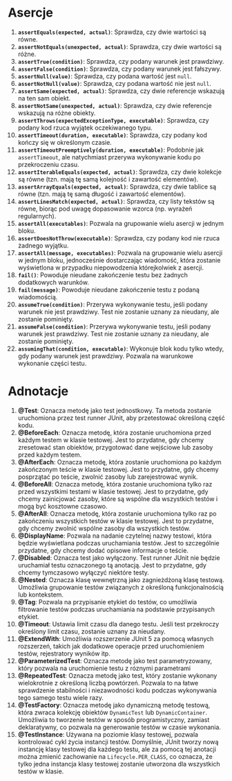 # Asercje

1. **`assertEquals(expected, actual)`**: Sprawdza, czy dwie wartości są równe.
2. **`assertNotEquals(unexpected, actual)`**: Sprawdza, czy dwie wartości są różne.
3. **`assertTrue(condition)`**: Sprawdza, czy podany warunek jest prawdziwy.
4. **`assertFalse(condition)`**: Sprawdza, czy podany warunek jest fałszywy.
5. **`assertNull(value)`**: Sprawdza, czy podana wartość jest `null`.
6. **`assertNotNull(value)`**: Sprawdza, czy podana wartość nie jest `null`.
7. **`assertSame(expected, actual)`**: Sprawdza, czy dwie referencje wskazują na ten sam obiekt.
8. **`assertNotSame(unexpected, actual)`**: Sprawdza, czy dwie referencje wskazują na różne obiekty.
9. **`assertThrows(expectedExceptionType, executable)`**: Sprawdza, czy podany kod rzuca wyjątek oczekiwanego typu.
10. **`assertTimeout(duration, executable)`**: Sprawdza, czy podany kod kończy się w określonym czasie.
11. **`assertTimeoutPreemptively(duration, executable)`**: Podobnie jak `assertTimeout`, ale natychmiast przerywa wykonywanie kodu po przekroczeniu czasu.
12. **`assertIterableEquals(expected, actual)`**: Sprawdza, czy dwie kolekcje są równe (tzn. mają tę samą kolejność i zawartość elementów).
13. **`assertArrayEquals(expected, actual)`**: Sprawdza, czy dwie tablice są równe (tzn. mają tę samą długość i zawartość elementów).
14. **`assertLinesMatch(expected, actual)`**: Sprawdza, czy listy tekstów są równe, biorąc pod uwagę dopasowanie wzorca (np. wyrażeń regularnych).
15. **`assertAll(executables)`**: Pozwala na grupowanie wielu asercji w jednym bloku.
16. **`assertDoesNotThrow(executable)`**: Sprawdza, czy podany kod nie rzuca żadnego wyjątku.
17. **`assertAll(message, executables)`**: Pozwala na grupowanie wielu asercji w jednym bloku, jednocześnie dostarczając wiadomość, która zostanie wyświetlona w przypadku niepowodzenia którejkolwiek z asercji.
18. **`fail()`**: Powoduje nieudane zakończenie testu bez żadnych dodatkowych warunków.
19. **`fail(message)`**: Powoduje nieudane zakończenie testu z podaną wiadomością.
20. **`assumeTrue(condition)`**: Przerywa wykonywanie testu, jeśli podany warunek nie jest prawdziwy. Test nie zostanie uznany za nieudany, ale zostanie pominięty.
21. **`assumeFalse(condition)`**: Przerywa wykonywanie testu, jeśli podany warunek jest prawdziwy. Test nie zostanie uznany za nieudany, ale zostanie pominięty.
22. **`assumingThat(condition, executable)`**: Wykonuje blok kodu tylko wtedy, gdy podany warunek jest prawdziwy. Pozwala na warunkowe wykonanie części testu.

# Adnotacje

1. **@Test**: Oznacza metodę jako test jednostkowy. Ta metoda zostanie uruchomiona przez test runner JUnit, aby przetestować określoną część kodu.
2. **@BeforeEach**: Oznacza metodę, która zostanie uruchomiona przed każdym testem w klasie testowej. Jest to przydatne, gdy chcemy zresetować stan obiektów, przygotować dane wejściowe lub zasoby przed każdym testem.
3. **@AfterEach**: Oznacza metodę, która zostanie uruchomiona po każdym zakończonym teście w klasie testowej. Jest to przydatne, gdy chcemy posprzątać po teście, zwolnić zasoby lub zarejestrować wynik.
4. **@BeforeAll**: Oznacza metodę, która zostanie uruchomiona tylko raz przed wszystkimi testami w klasie testowej. Jest to przydatne, gdy chcemy zainicjować zasoby, które są wspólne dla wszystkich testów i mogą być kosztowne czasowo.
5. **@AfterAll**: Oznacza metodę, która zostanie uruchomiona tylko raz po zakończeniu wszystkich testów w klasie testowej. Jest to przydatne, gdy chcemy zwolnić wspólne zasoby dla wszystkich testów.
6. **@DisplayName**: Pozwala na nadanie czytelnej nazwy testowi, która będzie wyświetlana podczas uruchamiania testów. Jest to szczególnie przydatne, gdy chcemy dodać opisowe informacje o teście.
7. **@Disabled**: Oznacza test jako wyłączony. Test runner JUnit nie będzie uruchamiał testu oznaczonego tą anotacją. Jest to przydatne, gdy chcemy tymczasowo wyłączyć niektóre testy.
8. **@Nested**: Oznacza klasę wewnętrzną jako zagnieżdżoną klasę testową. Umożliwia grupowanie testów związanych z określoną funkcjonalnością lub kontekstem.
9. **@Tag**: Pozwala na przypisanie etykiet do testów, co umożliwia filtrowanie testów podczas uruchamiania na podstawie przypisanych etykiet.
10. **@Timeout**: Ustawia limit czasu dla danego testu. Jeśli test przekroczy określony limit czasu, zostanie uznany za nieudany.
11. **@ExtendWith**: Umożliwia rozszerzenie JUnit 5 za pomocą własnych rozszerzeń, takich jak dodatkowe operacje przed uruchomieniem testów, rejestratory wyników itp.
12. **@ParameterizedTest**: Oznacza metodę jako test parametryzowany, który pozwala na uruchomienie testu z róznymi parametrami
13. **@RepeatedTest**: Oznacza metodę jako test, który zostanie wykonany wielokrotnie z określoną liczbą powtórzeń. Pozwala to na łatwe sprawdzenie stabilności i niezawodności kodu podczas wykonywania tego samego testu wiele razy.
14. **@TestFactory**: Oznacza metodę jako dynamiczną metodę testową, która zwraca kolekcję obiektów `DynamicTest` lub `DynamicContainer`. Umożliwia to tworzenie testów w sposób programistyczny, zamiast deklaratywny, co pozwala na generowanie testów w czasie wykonania.
15. **@TestInstance**: Używana na poziomie klasy testowej, pozwala kontrolować cykl życia instancji testów. Domyślnie, JUnit tworzy nową instancję klasy testowej dla każdego testu, ale za pomocą tej anotacji można zmienić zachowanie na `Lifecycle.PER_CLASS`, co oznacza, że tylko jedna instancja klasy testowej zostanie utworzona dla wszystkich testów w klasie.

